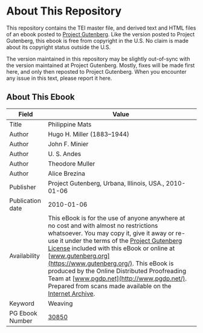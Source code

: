 # About This Repository

This repository contains the TEI master file, and derived text and HTML files of an ebook posted to [Project Gutenberg](https://www.gutenberg.org/). Like the version posted to Project Gutenberg, this ebook is free from copyright in the U.S. No claim is made about its copyright status outside the U.S.

The version maintained in this repository may be slightly out-of-sync with the version maintained at Project Gutenberg. Mostly, fixes will be made first here, and only then reposted to Project Gutenberg. When you encounter any issue in this text, please report it here.

## About This Ebook

| Field | Value |
| ----- | ----- |
| Title | Philippine Mats |
| Author | Hugo H. Miller (1883–1944) |
| Author | John F. Minier |
| Author | U. S. Andes |
| Author | Theodore Muller |
| Author | Alice Brezina |
| Publisher | Project Gutenberg, Urbana, Illinois, USA., 2010-01-06 |
| Publication date | 2010-01-06 |
| Availability | This eBook is for the use of anyone anywhere at no cost and with almost no restrictions whatsoever. You may copy it, give it away or re-use it under the terms of the [Project Gutenberg License](https://www.gutenberg.org/license) included with this eBook or online at [www.gutenberg.org](https://www.gutenberg.org/). This eBook is produced by the Online Distributed Proofreading Team at [www.pgdp.net](http://www.pgdp.net/). Prepared from scans made available on the [Internet Archive](http://www.archive.org/details/philippinemats00philrich). |
| Keyword | Weaving |
| PG Ebook Number | [30850](https://www.gutenberg.org/ebooks/30850) |
